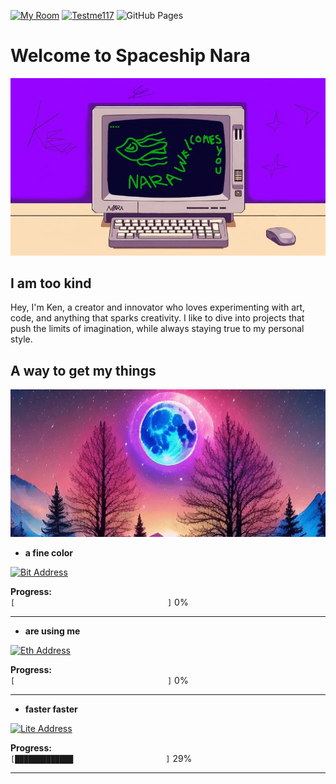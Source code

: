 [![My Room](https://img.shields.io/badge/My%20Room-%23FF0000.svg?style=for-the-badge&logo=https://github.com/KenAkatzuki/KenAkatzuki.github.io/blob/main/logo.png&logoColor=white)](https://KenAkatzuki.github.io)
[![Testme117](https://img.shields.io/badge/Testme117-%23FFCC00.svg?style=for-the-badge&logo=youtube&logoColor=white)](https://youtube.com/@larchboy?feature=shared)
![GitHub Pages](https://img.shields.io/badge/GitHub%20Pages-black?style=flat-square&logo=github&logoColor=green&link=https://github.com/KenAkatzuki/KenAkatzuki.github.io)

# Welcome to Spaceship Nara

<img src="hereandthere/Nara.jpg" alt="asa" width="768" />

## I am too kind

Hey, I'm Ken, a creator and innovator who loves experimenting with art, code, and anything that sparks creativity. I like to dive into projects that push the limits of imagination, while always staying true to my personal style.

## A way to get my things

<img src="hereandthere/video.gif" alt="asa" width="768" />

- **a fine color**

[![Bit Address](https://img.shields.io/badge/BTC-bc1q5vx0yrxnvs9mdx622qeeztr0gp4h5pftuuadn9-blue?style=flat-square)](https://www.blockchain.com/btc/address/bc1q5vx0yrxnvs9mdx622qeeztr0gp4h5pftuuadn9)  

**Progress:**  
`[⠀⠀⠀⠀⠀⠀⠀⠀⠀⠀⠀⠀⠀⠀⠀⠀⠀⠀⠀⠀⠀⠀⠀⠀⠀⠀⠀⠀]` 0%  

---

- **are using me**

[![Eth Address](https://img.shields.io/badge/ETH-0x23eEe4d0de7D85fF6620a0BFD9A7534d978d29EF-purple?style=flat-square)](https://etherscan.io/address/0x23eEe4d0de7D85fF6620a0BFD9A7534d978d29EF)  

**Progress:**  
`[⠀⠀⠀⠀⠀⠀⠀⠀⠀⠀⠀⠀⠀⠀⠀⠀⠀⠀⠀⠀⠀⠀⠀⠀⠀⠀⠀⠀]` 0%  

---

- **faster faster** 

[![Lite Address](https://img.shields.io/badge/LTC-LS4bDqEAM6VQZPerzeguhAjWsLZwsWsLeg-green?style=flat-square)](https://blockchair.com/litecoin/address/LS4bDqEAM6VQZPerzeguhAjWsLZwsWsLeg)  

**Progress:**  
`[█████████████⠀⠀⠀⠀⠀⠀⠀⠀⠀⠀⠀⠀⠀⠀⠀⠀⠀]` 29%  

---
